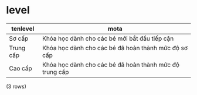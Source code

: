 level
=====

|  tenlevel   |                                   mota                                   |
|-------------|--------------------------------------------------------------------------|
| Sơ cấp   | Khóa học dành cho các bé mới bắt đầu tiếp cận           |
| Trung cấp | Khóa học dành cho các bé đã hoàn thành mức độ sơ cấp   |
| Cao cấp   | Khóa học dành cho các bé đã hoàn thành mức độ trung cấp |
(3 rows)


